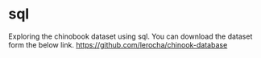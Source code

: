 # sql
Exploring the chinobook dataset using sql.
You can download the dataset form the below link.
https://github.com/lerocha/chinook-database
